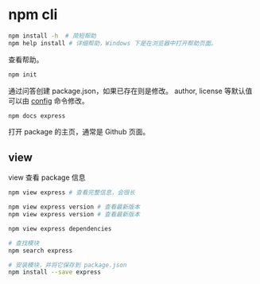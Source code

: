 # npm cli

```bash
npm install -h  # 简短帮助
npm help install # 详细帮助，Windows 下是在浏览器中打开帮助页面。
```

查看帮助。

```sh
npm init
```

通过问答创建 package.json，如果已存在则是修改。
author, license 等默认值可以由 [config](config.md) 命令修改。


```sh
npm docs express
```

打开 package 的主页，通常是 Github 页面。


## view

view 查看 package 信息

```sh
npm view express # 查看完整信息，会很长

npm view express version # 查看最新版本
npm view express version # 查看最新版本

npm view express dependencies
```

```bash
# 查找模块
npm search express

# 安装模块，并将它保存到 package.json
npm install --save express
```
